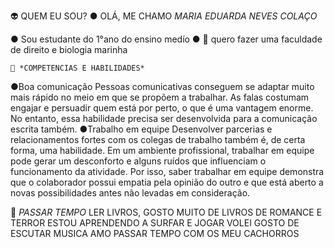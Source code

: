 👽 QUEM EU SOU?
● OLÁ, ME CHAMO *MARIA EDUARDA NEVES COLAÇO* 



● Sou estudante do 1°ano do ensino medío 
● 🌟 quero fazer uma faculdade de direito e biologia marinha 


	💅 *COMPETENCIAS E HABILIDADES*
 ●Boa comunicação
Pessoas comunicativas conseguem se adaptar muito mais rápido no meio em que se propõem a trabalhar. 
As falas costumam engajar e persuadir quem está por perto, o que é uma vantagem enorme. 
No entanto, essa habilidade precisa ser desenvolvida para a comunicação escrita também.
●Trabalho em equipe
Desenvolver parcerias e relacionamentos fortes com os colegas de trabalho também é,
de certa forma, uma habilidade. Em um ambiente profissional, 
trabalhar em equipe pode gerar um desconforto e alguns ruídos que influenciam o funcionamento da atividade.
Por isso, saber trabalhar em equipe demonstra que 
o colaborador possui empatia pela opinião do outro e que está aberto a novas 
possibilidades antes não levadas em consideração.


🌻 *PASSAR TEMPO*
 LER LIVROS, GOSTO MUITO DE LIVROS DE ROMANCE E TERROR
 ESTOU APRENDENDO A SURFAR E JOGAR VOLEI 
 GOSTO DE ESCUTAR MUSICA 
 AMO PASSAR TEMPO COM OS MEU CACHORROS 
